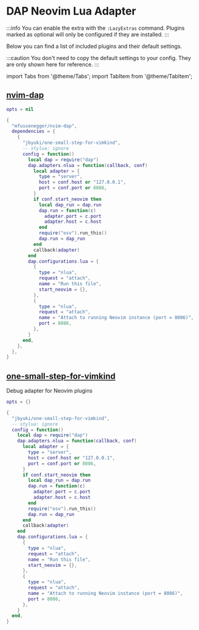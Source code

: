 # DAP Neovim Lua Adapter

<!-- plugins:start -->

:::info
You can enable the extra with the `:LazyExtras` command.
Plugins marked as optional will only be configured if they are installed.
:::

Below you can find a list of included plugins and their default settings.

:::caution
You don't need to copy the default settings to your config.
They are only shown here for reference.
:::

import Tabs from '@theme/Tabs';
import TabItem from '@theme/TabItem';

## [nvim-dap](https://github.com/mfussenegger/nvim-dap)

<Tabs>

<TabItem value="opts" label="Options">

```lua
opts = nil
```

</TabItem>


<TabItem value="code" label="Full Spec">

```lua
{
  "mfussenegger/nvim-dap",
  dependencies = {
    {
      "jbyuki/one-small-step-for-vimkind",
      -- stylua: ignore
      config = function()
        local dap = require("dap")
        dap.adapters.nlua = function(callback, conf)
          local adapter = {
            type = "server",
            host = conf.host or "127.0.0.1",
            port = conf.port or 8086,
          }
          if conf.start_neovim then
            local dap_run = dap.run
            dap.run = function(c)
              adapter.port = c.port
              adapter.host = c.host
            end
            require("osv").run_this()
            dap.run = dap_run
          end
          callback(adapter)
        end
        dap.configurations.lua = {
          {
            type = "nlua",
            request = "attach",
            name = "Run this file",
            start_neovim = {},
          },
          {
            type = "nlua",
            request = "attach",
            name = "Attach to running Neovim instance (port = 8086)",
            port = 8086,
          },
        }
      end,
    },
  },
}
```

</TabItem>

</Tabs>

## [one-small-step-for-vimkind](https://github.com/jbyuki/one-small-step-for-vimkind)

Debug adapter for Neovim plugins

<Tabs>

<TabItem value="opts" label="Options">

```lua
opts = {}
```

</TabItem>


<TabItem value="code" label="Full Spec">

```lua
{
  "jbyuki/one-small-step-for-vimkind",
  -- stylua: ignore
  config = function()
    local dap = require("dap")
    dap.adapters.nlua = function(callback, conf)
      local adapter = {
        type = "server",
        host = conf.host or "127.0.0.1",
        port = conf.port or 8086,
      }
      if conf.start_neovim then
        local dap_run = dap.run
        dap.run = function(c)
          adapter.port = c.port
          adapter.host = c.host
        end
        require("osv").run_this()
        dap.run = dap_run
      end
      callback(adapter)
    end
    dap.configurations.lua = {
      {
        type = "nlua",
        request = "attach",
        name = "Run this file",
        start_neovim = {},
      },
      {
        type = "nlua",
        request = "attach",
        name = "Attach to running Neovim instance (port = 8086)",
        port = 8086,
      },
    }
  end,
}
```

</TabItem>

</Tabs>

<!-- plugins:end -->
